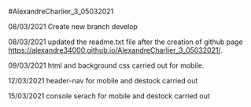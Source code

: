 #AlexandreCharlier_3_05032021


08/03/2021
Create new branch develop

08/03/2021
updated the readme.txt file after the creation of github page
https://alexandre34000.github.io/AlexandreCharlier_3_05032021/.

09/03/2021
html and background css carried out for mobile.

12/03/2021
header-nav for mobile and destock carried out

15/03/2021
 console serach for mobile and destock carried out